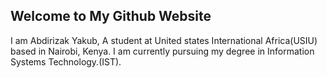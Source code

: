 ## Welcome to My Github Website

I am Abdirizak Yakub, A student at United states International Africa(USIU) based in Nairobi, Kenya.
I am currently pursuing my degree in Information Systems Technology.(IST).


